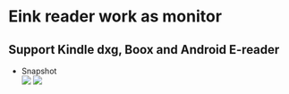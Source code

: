# Eink reader work as monitor #
## Support Kindle dxg, Boox and Android E-reader ##

- Snapshot  
![](https://github.com/nahtethan/dxg-display/blob/master/99-pictures/IMG_3664.JPG)
![](https://github.com/nahtethan/dxg-display/blob/master/99-pictures/IMG_3665.JPG)

